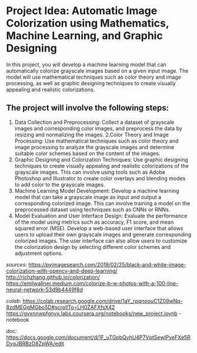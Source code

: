 # Project Idea: Automatic Image Colorization using Mathematics, Machine Learning, and Graphic Designing

In this project, you will develop a machine learning model that can automatically colorize grayscale images based on a given input image. The model will use mathematical techniques such as color theory and image processing, as well as graphic designing techniques to create visually appealing and realistic colorizations.

## The project will involve the following steps:

1. Data Collection and Preprocessing: Collect a dataset of grayscale images and corresponding color images, and preprocess the data by resizing and     normalizing the images.
2.Color Theory and Image Processing: Use mathematical techniques such as color theory and image processing to analyze the grayscale images and determine suitable color schemes based on the content of the images.
3. Graphic Designing and Colorization Techniques: Use graphic designing techniques to create visually appealing and realistic colorizations of the grayscale images. This can involve using tools such as Adobe Photoshop and Illustrator to create color overlays and blending modes to add color to the grayscale images.
4. Machine Learning Model Development: Develop a machine learning model that can take a grayscale image as input and output a corresponding colorized image. This can involve training a model on the preprocessed dataset using techniques such as CNNs or RNNs.
5. Model Evaluation and User Interface Design: Evaluate the performance of the model using metrics such as accuracy, F1 score, and mean squared error (MSE). Develop a web-based user interface that allows users to upload their own grayscale images and generate corresponding colorized images. The user interface can also allow users to customize the colorization design by selecting different color schemes and adjustment options.

*sources:*
https://pyimagesearch.com/2019/02/25/black-and-white-image-colorization-with-opencv-and-deep-learning/
http://richzhang.github.io/colorization/
https://emilwallner.medium.com/colorize-b-w-photos-with-a-100-line-neural-network-53d9b4449f8d



*colab:*
https://colab.research.google.com/drive/1aY_rpqnoouC1Z09wNq-8zdMEGgMGbo5D#scrollTo=LH0ZAFXfsX42
https://gvxnnwpfgnvx.labs.coursera.org/notebooks/new_project.ipynb - notebook

*doc:*
https://docs.google.com/document/d/1F_uTGpbQyhU4P7VptSewlPyeFXe5RDyqJBRBzD8ZpWA/edit